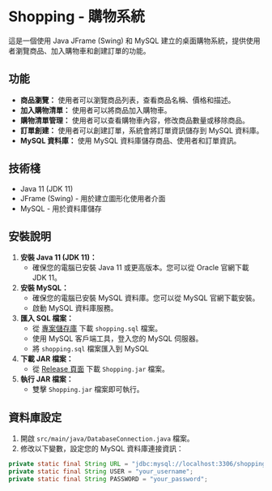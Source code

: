 # Shopping - 購物系統

這是一個使用 Java JFrame (Swing) 和 MySQL 建立的桌面購物系統，提供使用者瀏覽商品、加入購物車和創建訂單的功能。

## 功能

* **商品瀏覽：** 使用者可以瀏覽商品列表，查看商品名稱、價格和描述。
* **加入購物清單：** 使用者可以將商品加入購物車。
* **購物清單管理：** 使用者可以查看購物車內容，修改商品數量或移除商品。
* **訂單創建：** 使用者可以創建訂單，系統會將訂單資訊儲存到 MySQL 資料庫。
* **MySQL 資料庫：** 使用 MySQL 資料庫儲存商品、使用者和訂單資訊。

## 技術棧

* Java 11 (JDK 11)
* JFrame (Swing) - 用於建立圖形化使用者介面
* MySQL - 用於資料庫儲存

## 安裝說明

1.  **安裝 Java 11 (JDK 11)：**
    * 確保您的電腦已安裝 Java 11 或更高版本。您可以從 Oracle 官網下載 JDK 11。
2.  **安裝 MySQL：**
    * 確保您的電腦已安裝 MySQL 資料庫。您可以從 MySQL 官網下載安裝。
    * 啟動 MySQL 資料庫服務。
3.  **匯入 SQL 檔案：**
    * 從 [專案儲存庫](https://github.com/Wei0316/Shopping) 下載 `shopping.sql` 檔案。
    * 使用 MySQL 客戶端工具，登入您的 MySQL 伺服器。
    * 將 `shopping.sql` 檔案匯入到 MySQL
4.  **下載 JAR 檔案：**
    * 從 [Release 頁面](https://github.com/Wei0316/Shopping) 下載 `Shopping.jar` 檔案。
5.  **執行 JAR 檔案：**
    * 雙擊 `Shopping.jar` 檔案即可執行。

## 資料庫設定

1.  開啟 `src/main/java/DatabaseConnection.java` 檔案。
2.  修改以下變數，設定您的 MySQL 資料庫連接資訊：

```java
private static final String URL = "jdbc:mysql://localhost:3306/shopping_db";
private static final String USER = "your_username";
private static final String PASSWORD = "your_password";

